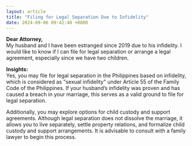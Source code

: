 ```yaml
---
layout: article
title: "Filing for Legal Separation Due to Infidelity"
date: 2024-09-06 09:42:40 +0800
---
```


<p><strong>Dear Attorney,</strong><br>My husband and I have been estranged since 2019 due to his infidelity. I would like to know if I can file for legal separation or arrange a legal agreement, especially since we have two children.</p><p><strong>Insights:</strong><br>Yes, you may file for legal separation in the Philippines based on infidelity, which is considered as "sexual infidelity" under Article 55 of the Family Code of the Philippines. If your husband’s infidelity was proven and has caused a breach in your marriage, this serves as a valid ground to file for legal separation.</p><p>Additionally, you may explore options for child custody and support agreements. Although legal separation does not dissolve the marriage, it allows you to live separately, settle property relations, and formalize child custody and support arrangements. It is advisable to consult with a family lawyer to begin this process.</p>